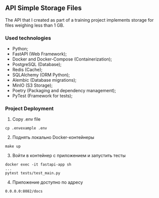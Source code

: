 ## API Simple Storage Files
The API that I created as part of a training project implements 
storage for files
weighing less than 1 GB.

### Used technologies
* Python;
* FastAPI (Web Framework);
* Docker and Docker-Compose (Containerization);
* PostgreSQL (Database);
* Redis (Cache);
* SQLAlchemy (ORM Python);
* Alembic (Database migrations);
* MinIO (S3 Storage);
* Poetry (Packaging and dependency management);
* PyTest (Framework for tests);

### Project Deployment

1. Copy .env file
<!-- TOC -->
    cp .envexample .env

2. Поднять локально Docker-контейнеры
<!-- TOC -->
    make up
3. Войти в контейнер с приложением и запустить тесты
<!-- TOC -->
    docker exec -it fastapi-app sh
    ...
    pytest tests/test_main.py

4. Приложение доступно по адресу
<!-- TOC -->
    0.0.0.0:8082/docs

